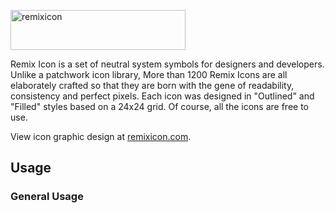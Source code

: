 <p align="left" style="color:#4c4c4c">
    <a href="https://remixicon.com/"><img src="https://pk6meb1tz.bkt.clouddn.com/remix-github-logo.svg" alt="remixicon" width=280 height=64></a>
    <p align="left">Remix Icon is a set of neutral system symbols for designers and developers. Unlike a patchwork icon library, More than 1200 Remix Icons are all elaborately crafted so that they are born with the gene of readability, consistency and perfect pixels. Each icon was designed in "Outlined" and "Filled" styles based on a 24x24 grid. Of course, all the icons are free to use.</p>
    <p>View icon graphic design at <a href="https://remixicon.com" target="_blank">remixicon.com</a>.</p>
</p>

## Usage

### General Usage
